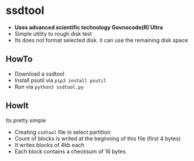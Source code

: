 # ssdtool
- **Uses advanced scientific technology Govnocode(R) Ultra**
- Simple utility to rough disk test
- Its does not format selected disk. it can use the remaining disk space

## HowTo
- Download a ssdtool
- Install psutil via `pip3 install psutil`
- Run via `python3 ssdtool.py`

## HowIt
Its pretty simple
- Creating `ssdtool` file in select partition
- Count of blocks is writed at the beginning of this file (first 4 bytes)
- It writes blocks of 4kb each
- Each block contains a checksum of 16 bytes
